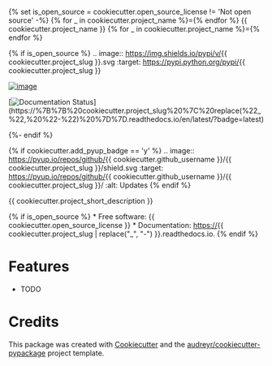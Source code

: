{% set is\_open\_source = cookiecutter.open\_source\_license != \'Not
open source\' -%} {% for \_ in cookiecutter.project\_name %}={% endfor
%} {{ cookiecutter.project\_name }} {% for \_ in
cookiecutter.project\_name %}={% endfor %}

{% if is\_open\_source %} .. image:: <https://img.shields.io/pypi/v/>{{
cookiecutter.project\_slug }}.svg :target:
<https://pypi.python.org/pypi/>{{ cookiecutter.project\_slug }}

[![image](https://img.shields.io/travis/%7B%7B%20cookiecutter.github_username%20%7D%7D/%7B%7B%20cookiecutter.project_slug%20%7D%7D.svg)](https://travis-ci.com/%7B%7B%20cookiecutter.github_username%20%7D%7D/%7B%7B%20cookiecutter.project_slug%20%7D%7D)

[![Documentation Status](https://readthedocs.org/projects/%7B%7B%20cookiecutter.project_slug%20%7C%20replace(%22_%22,%20%22-%22)%20%7D%7D/badge/?version=latest)](https://%7B%7B%20cookiecutter.project_slug%20%7C%20replace(%22_%22,%20%22-%22)%20%7D%7D.readthedocs.io/en/latest/?badge=latest)

{%- endif %}

{% if cookiecutter.add\_pyup\_badge == \'y\' %} .. image::
<https://pyup.io/repos/github/>{{ cookiecutter.github\_username }}/{{
cookiecutter.project\_slug }}/shield.svg :target:
<https://pyup.io/repos/github/>{{ cookiecutter.github\_username }}/{{
cookiecutter.project\_slug }}/ :alt: Updates {% endif %}

{{ cookiecutter.project\_short\_description }}

{% if is\_open\_source %} \* Free software: {{
cookiecutter.open\_source\_license }} \* Documentation: <https://>{{
cookiecutter.project\_slug \| replace(\"\_\", \"-\") }}.readthedocs.io.
{% endif %}

Features
========

-   TODO

Credits
=======

This package was created with [Cookiecutter]() and the
[audreyr/cookiecutter-pypackage]() project template.
